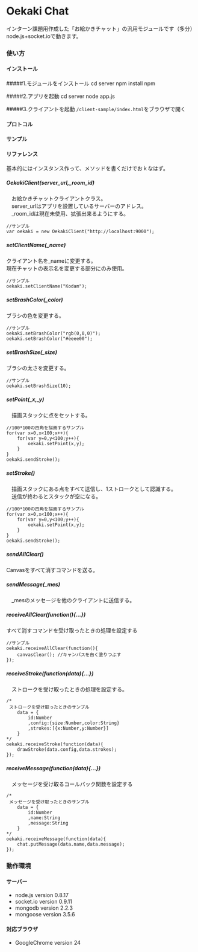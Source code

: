 # Oekaki Chat

インターン課題用作成した「お絵かきチャット」の汎用モジュールです（多分）　node.js+socket.ioで動きます。


### 使い方
#### インストール
#####1.モジュールをインストール
	cd server
	npm install
	npm

#####2.アプリを起動
	cd server
	node app.js

#####3.クライアントを起動
`/client-sample/index.html`をブラウザで開く

#### プロトコル
#### サンプル

#### リファレンス
基本的にはインスタンス作って、メソッドを書くだけでおｋなはず。
##### OekakiClient(server_url,_room_id)
　お絵かきチャットクライアントクラス。  
　server_urlはアプリを設置しているサーバーのアドレス。  
　_room_idは現在未使用、拡張出来るようにする。

	//サンプル
	var oekaki = new OekakiClient("http://localhost:9000");

##### setClientName(_name)
  クライアント名を_nameに変更する。  
  現在チャットの表示名を変更する部分にのみ使用。

	//サンプル
	oekaki.setClientName("Kodam");

##### setBrashColor(_color)
  ブラシの色を変更する。  
  
  	//サンプル
	oekaki.setBrashColor("rgb(0,0,0)");
	oekaki.setBrashColor("#eeee00");
	
##### setBrashSize(_size)
  ブラシの太さを変更する。  
  
  	//サンプル
	oekaki.setBrashSize(10);
	
	
##### setPoint(_x,_y)
　描画スタックに点をセットする。  

	//100*100の四角を描画するサンプル
	for(var x=0,x<100;x++){
		for(var y=0,y<100;y++){
			oekaki.setPoint(x,y);
		}
	}
	oekaki.sendStroke();

##### setStroke()
　描画スタックにある点をすべて送信し、1ストロークとして認識する。  
　送信が終わるとスタックが空になる。
  
	//100*100の四角を描画するサンプル
	for(var x=0,x<100;x++){
		for(var y=0,y<100;y++){
			oekaki.setPoint(x,y);
		}
	}
	oekaki.sendStroke();

##### sendAllClear()
  Canvasをすべて消すコマンドを送る。

##### sendMessage(_mes)
　_mesのメッセージを他のクライアントに送信する。 

##### receiveAllClear(function(){…})
  すべて消すコマンドを受け取ったときの処理を設定する
  
	//サンプル
	oekaki.receiveAllClear(function(){
		canvasClear(); //キャンバスを白く塗りつぶす
	});
	
##### receiveStroke(function(data){...})
　ストロークを受け取ったときの処理を設定する。

	/*
	 ストロークを受け取ったときのサンプル
		data = {
			id:Number
			,config:{size:Number,color:String}
			,strokes:[{x:Number,y:Number}]
		}
	*/
	oekaki.receiveStroke(function(data){
		drawStroke(data.config,data.strokes);
	});
	
##### receiveMessage(function(data){…})
　メッセージを受け取るコールバック関数を設定する

	/*
	 メッセージを受け取ったときのサンプル
		data = {
			id:Number
			,name:String
			,message:String
		}
	*/
	oekaki.receiveMessage(function(data){
		chat.putMessage(data.name,data.message);
	});

  
### 動作環境
#### サーバー
+ node.js version 0.8.17
+ socket.io version 0.9.11
+ mongodb version 2.2.3
+ mongoose version 3.5.6

#### 対応ブラウザ
+ GoogleChrome version 24


